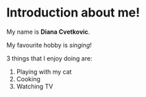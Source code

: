 # Introduction about me!
My name is **Diana Cvetkovic**.

My favourite hobby is *singing*!

3 things that I enjoy doing are:
1. Playing with my cat
2. Cooking
3. Watching TV
